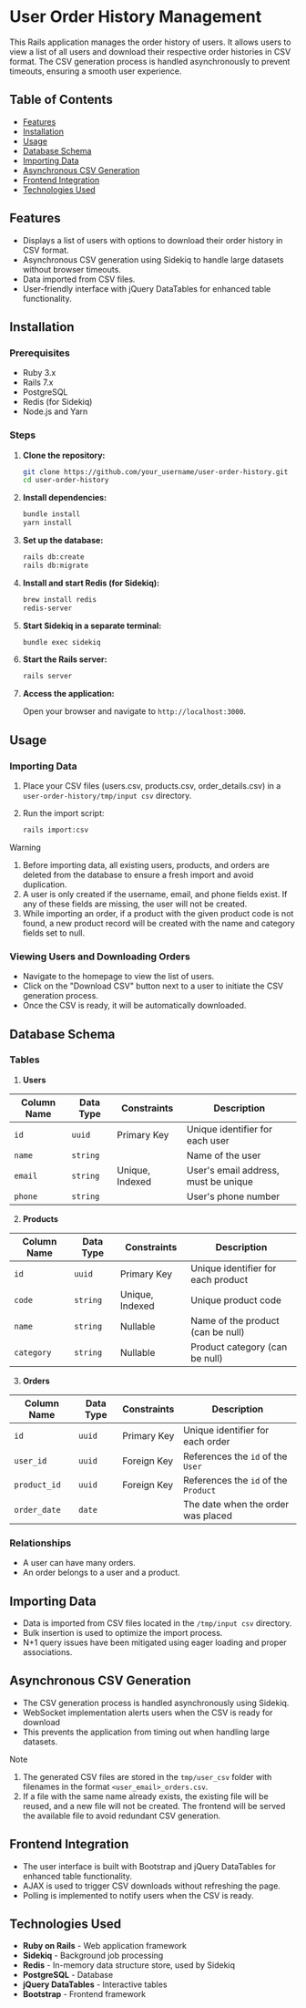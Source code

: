 # User Order History Management

This Rails application manages the order history of users. It allows users to view a list of all users and download their respective order histories in CSV format. The CSV generation process is handled asynchronously to prevent timeouts, ensuring a smooth user experience.

## Table of Contents

- [Features](#features)
- [Installation](#installation)
- [Usage](#usage)
- [Database Schema](#database-schema)
- [Importing Data](#importing-data)
- [Asynchronous CSV Generation](#asynchronous-csv-generation)
- [Frontend Integration](#frontend-integration)
- [Technologies Used](#technologies-used)

## Features

- Displays a list of users with options to download their order history in CSV format.
- Asynchronous CSV generation using Sidekiq to handle large datasets without browser timeouts.
- Data imported from CSV files.
- User-friendly interface with jQuery DataTables for enhanced table functionality.

## Installation

### Prerequisites

- Ruby 3.x
- Rails 7.x
- PostgreSQL
- Redis (for Sidekiq)
- Node.js and Yarn

### Steps

1. **Clone the repository:**

   ```bash
   git clone https://github.com/your_username/user-order-history.git
   cd user-order-history
   ```

2. **Install dependencies:**

   ```bash
   bundle install
   yarn install
   ```

3. **Set up the database:**

   ```bash
   rails db:create
   rails db:migrate
   ```

4. **Install and start Redis (for Sidekiq):**

   ```bash
   brew install redis
   redis-server
   ```

5. **Start Sidekiq in a separate terminal:**

   ```bash
   bundle exec sidekiq
   ```

6. **Start the Rails server:**

   ```bash
   rails server
   ```

7. **Access the application:**

   Open your browser and navigate to `http://localhost:3000`.

## Usage

### Importing Data

1. Place your CSV files (users.csv, products.csv, order_details.csv) in a `user-order-history/tmp/input csv` directory.
2. Run the import script:

   ```bash
   rails import:csv
   ```
> [!WARNING]
> 1. Before importing data, all existing users, products, and orders are deleted from the database to ensure a fresh import and avoid duplication.
> 2. A user is only created if the username, email, and phone fields exist. If any of these fields are missing, the user will not be created.
> 3. While importing an order, if a product with the given product code is not found, a new product record will be created with the name and category fields set to null.

### Viewing Users and Downloading Orders

- Navigate to the homepage to view the list of users.
- Click on the "Download CSV" button next to a user to initiate the CSV generation process.
- Once the CSV is ready, it will be automatically downloaded.

## Database Schema

### Tables

1. **Users**
   
  | Column Name  | Data Type | Constraints   | Description                        |
  |--------------|-----------|---------------|------------------------------------|
  | `id`         | `uuid`    | Primary Key   | Unique identifier for each user    |
  | `name`       | `string`  |               | Name of the user                   |
  | `email`      | `string`  | Unique, Indexed | User's email address, must be unique |
  | `phone`      | `string`  |               | User's phone number                |

2. **Products**

| Column Name  | Data Type   | Constraints       | Description                          |
|--------------|-------------|-------------------|--------------------------------------|
| `id`         | `uuid`      | Primary Key       | Unique identifier for each product   |
| `code`       | `string`    | Unique, Indexed   | Unique product code                  |
| `name`       | `string`    | Nullable          | Name of the product (can be null)    |
| `category`   | `string`      | Nullable          | Product category (can be null)       |

3. **Orders**

| Column Name  | Data Type   | Constraints       | Description                          |
|--------------|-------------|-------------------|--------------------------------------|
| `id`         | `uuid`      | Primary Key       | Unique identifier for each order     |
| `user_id`    | `uuid`      | Foreign Key       | References the `id` of the `User`    |
| `product_id` | `uuid`      | Foreign Key       | References the `id` of the `Product` |
| `order_date` | `date`      |                   | The date when the order was placed   |

### Relationships

- A user can have many orders.
- An order belongs to a user and a product.

## Importing Data

- Data is imported from CSV files located in the `/tmp/input csv` directory.
- Bulk insertion is used to optimize the import process.
- N+1 query issues have been mitigated using eager loading and proper associations.

## Asynchronous CSV Generation

- The CSV generation process is handled asynchronously using Sidekiq.
- WebSocket implementation alerts users when the CSV is ready for download
- This prevents the application from timing out when handling large datasets.

> [!NOTE]
> 1. The generated CSV files are stored in the `tmp/user_csv` folder with filenames in the format `<user_email>_orders.csv`.
> 2. If a file with the same name already exists, the existing file will be reused, and a new file will not be created. The frontend will be served the available file to avoid redundant CSV generation.

## Frontend Integration

- The user interface is built with Bootstrap and jQuery DataTables for enhanced table functionality.
- AJAX is used to trigger CSV downloads without refreshing the page.
- Polling is implemented to notify users when the CSV is ready.

## Technologies Used

- **Ruby on Rails** - Web application framework
- **Sidekiq** - Background job processing
- **Redis** - In-memory data structure store, used by Sidekiq
- **PostgreSQL** - Database
- **jQuery DataTables** - Interactive tables
- **Bootstrap** - Frontend framework
